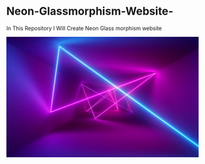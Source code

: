 # Neon-Glassmorphism-Website-
In This Repository I Will Create  Neon Glass morphism website  

![alt text](https://github.com/neet1810/Neon-Glassmorphism-Website-/blob/main/wallpaperflare.com_wallpaper.jpg?raw=true)
